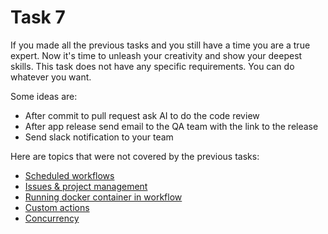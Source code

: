 # Task 7

If you made all the previous tasks and you still have a time you are a true expert. Now it's time to unleash your creativity and show your deepest skills. This task does not have any specific requirements. You can do whatever you want.

Some ideas are:

- After commit to pull request ask AI to do the code review
- After app release send email to the QA team with the link to the release
- Send slack notification to your team

Here are topics that were not covered by the previous tasks:

- [Scheduled workflows](https://docs.github.com/en/actions/using-workflows/events-that-trigger-workflows#schedule)
- [Issues & project management](https://docs.github.com/en/actions/managing-issues-and-pull-requests/using-github-actions-for-project-management)
- [Running docker container in workflow](https://docs.github.com/en/actions/using-containerized-services/about-service-containers)
- [Custom actions](https://docs.github.com/en/actions/creating-actions/about-custom-actions)
- [Concurrency](https://docs.github.com/en/actions/using-jobs/using-concurrency)
